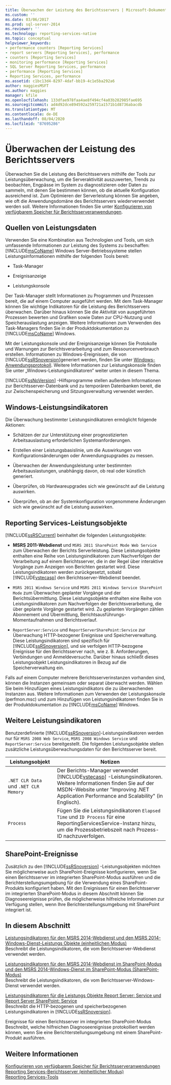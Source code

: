 ```yaml
---
title: Überwachen der Leistung des Berichtsservers | Microsoft-Dokumentation
ms.custom: ''
ms.date: 03/06/2017
ms.prod: sql-server-2014
ms.reviewer: ''
ms.technology: reporting-services-native
ms.topic: conceptual
helpviewer_keywords:
- performance counters [Reporting Services]
- report servers [Reporting Services], performance
- counters [Reporting Services]
- monitoring performance [Reporting Services]
- SQL Server Reporting Services, performance
- performance [Reporting Services]
- Reporting Services, performance
ms.assetid: c1bc13d4-8297-4daf-bb19-4c1e5ba292a6
author: maggiesMSFT
ms.author: maggies
manager: kfile
ms.openlocfilehash: 133dfae978faa4ae8f494cf4a03b282985fae695
ms.sourcegitcommit: ad4d92dce894592a259721a1571b1d8736abacdb
ms.translationtype: MT
ms.contentlocale: de-DE
ms.lasthandoff: 08/04/2020
ms.locfileid: "87695286"
---
```

# <a name="monitoring-report-server-performance"></a>Überwachen der Leistung des Berichtsservers
  Überwachen Sie die Leistung des Berichtsservers mithilfe der Tools zur Leistungsüberwachung, um die Serveraktivität auszuwerten, Trends zu beobachten, Engpässe im System zu diagnostizieren oder Daten zu sammeln, mit denen Sie bestimmen können, ob die aktuelle Konfiguration ausreichend ist. Zum Optimieren der Serverleistung können Sie angeben, wie oft die Anwendungsdomäne des Berichtsservers wiederverwendet werden soll. Weitere Informationen finden Sie unter [Konfigurieren von verfügbarem Speicher für Berichtsserveranwendungen](../report-server/configure-available-memory-for-report-server-applications.md).  
  
## <a name="sources-of-performance-data"></a>Quellen von Leistungsdaten  
 Verwenden Sie eine Kombination aus Technologien und Tools, um sich umfassende Informationen zur Leistung des Systems zu beschaffen: [!INCLUDE[msCoName](../../includes/msconame-md.md)] Windows Server-Betriebssysteme stellen Leistungsinformationen mithilfe der folgenden Tools bereit:  
  
-   Task-Manager  
  
-   Ereignisanzeige  
  
-   Leistungskonsole  
  
 Der Task-Manager stellt Informationen zu Programmen und Prozessen bereit, die auf einem Computer ausgeführt werden. Mit dem Task-Manager können Sie wichtige Indikatoren für die Leistung des Berichtsservers überwachen. Darüber hinaus können Sie die Aktivität von ausgeführten Prozessen bewerten und Grafiken sowie Daten zur CPU-Nutzung und Speicherauslastung anzeigen. Weitere Informationen zum Verwenden des Task-Managers finden Sie in der Produktdokumentation zu [!INCLUDE[msCoName](../../includes/msconame-md.md)] Windows.  
  
 Mit der Leistungskonsole und der Ereignisanzeige können Sie Protokolle und Warnungen zur Berichtsverarbeitung und zum Ressourcenverbrauch erstellen. Informationen zu Windows-Ereignissen, die von [!INCLUDE[ssRSnoversion](../../includes/ssrsnoversion-md.md)]generiert werden, finden Sie unter [Windows-Anwendungsprotokoll](windows-application-log.md). Weitere Informationen zur Leistungskonsole finden Sie unter „Windows-Leistungsindikatoren“ weiter unten in diesem Thema.  
  
 [!INCLUDE[ssNoVersion](../../includes/ssnoversion-md.md)] -Hilfsprogramme stellen außerdem Informationen zur Berichtsserver-Datenbank und zu temporären Datenbanken bereit, die zur Zwischenspeicherung und Sitzungsverwaltung verwendet werden.  
  
## <a name="windows-performance-counters"></a>Windows-Leistungsindikatoren  
 Die Überwachung bestimmter Leistungsindikatoren ermöglicht folgende Aktionen:  
  
-   Schätzen der zur Unterstützung einer prognostizierten Arbeitsauslastung erforderlichen Systemanforderungen.  
  
-   Erstellen einer Leistungsbasislinie, um die Auswirkungen von Konfigurationsänderungen oder Anwendungsupgrades zu messen.  
  
-   Überwachen der Anwendungsleistung unter bestimmten Arbeitsauslastungen, unabhängig davon, ob real oder künstlich generiert.  
  
-   Überprüfen, ob Hardwareupgrades sich wie gewünscht auf die Leistung auswirken.  
  
-   Überprüfen, ob an der Systemkonfiguration vorgenommene Änderungen sich wie gewünscht auf die Leistung auswirken.  
  
## <a name="reporting-services-performance-objects"></a>Reporting Services-Leistungsobjekte  
 [!INCLUDE[ssRSCurrent](../../includes/ssrscurrent-md.md)] beinhaltet die folgenden Leistungsobjekte:  
  
-   **MSRS 2011-Webdienst** und `MSRS 2011 SharePoint Mode Web Service` zum Überwachen der Berichts Serverleistung. Diese Leistungsobjekte enthalten eine Reihe von Leistungsindikatoren zum Nachverfolgen der Verarbeitung auf einem Berichtsserver, die in der Regel über interaktive Vorgänge zum Anzeigen von Berichten gestartet wird. Diese Leistungsindikatoren werden zurückgesetzt, sobald [!INCLUDE[vstecasp](../../includes/vstecasp-md.md)] den Berichtsserver-Webdienst beendet.  
  
-   `MSRS 2011 Windows Service` und `MSRS 2011 Windows Service SharePoint Mode` zum Überwachen geplanter Vorgänge und der Berichtsübermittlung. Diese Leistungsobjekte enthalten eine Reihe von Leistungsindikatoren zum Nachverfolgen der Berichtsverarbeitung, die über geplante Vorgänge gestartet wird. Zu geplanten Vorgängen zählen Abonnement und Übermittlung, Berichtsausführungs-Momentaufnahmen und Berichtsverlauf.  
  
-   `ReportServer:Service` und `ReportServerSharePoint:Service` zur Überwachung HTTP-bezogener Ereignisse und Speicherverwaltung. Diese Leistungsindikatoren sind spezifisch für [!INCLUDE[ssRSnoversion](../../includes/ssrsnoversion-md.md)], und sie verfolgen HTTP-bezogene Ereignisse für den Berichtsserver nach, wie z. B. Anforderungen, Verbindungen und Anmeldeversuche. Darüber hinaus schließt dieses Leistungsobjekt Leistungsindikatoren in Bezug auf die Speicherverwaltung ein.  
  
 Falls auf einem Computer mehrere Berichtsserverinstanzen vorhanden sind, können die Instanzen gemeinsam oder separat überwacht werden. Wählen Sie beim Hinzufügen eines Leistungsindikators die zu überwachenden Instanzen aus. Weitere Informationen zum Verwenden der Leistungskonsole (perfmon.msc) und zum Hinzufügen von Leistungsindikatoren finden Sie in der Produktdokumentation zu [!INCLUDE[msCoName](../../includes/msconame-md.md)] Windows.  
  
## <a name="other-performance-counters"></a>Weitere Leistungsindikatoren  
 Benutzerdefinierte [!INCLUDE[ssRSnoversion](../../includes/ssrsnoversion-md.md)]-Leistungsindikatoren werden nur für `MSRS 2008 Web Service`, `MSRS 2008 Windows Service` und `ReportServer:Service` bereitgestellt. Die folgenden Leistungsobjekte stellen zusätzliche Leistungsüberwachungsdaten für den Berichtsserver bereit.  
  
|Leistungsobjekt|Notizen|  
|------------------------|-----------|  
|`.NET CLR Data` und `.NET CLR Memory`|Der Berichts-Manager verwendet [!INCLUDE[vstecasp](../../includes/vstecasp-md.md)] -Leistungsindikatoren. Weitere Informationen finden Sie auf der MSDN-Website unter "Improving .NET Application Performance and Scalability" (in Englisch).|  
|`Process`|Fügen Sie die Leistungsindikatoren `Elapsed Time` und `ID Process` für eine ReportingServicesService-Instanz hinzu, um die Prozessbetriebszeit nach Prozess-ID nachzuverfolgen.|  
  
## <a name="sharepoint-events"></a>SharePoint-Ereignisse  
 Zusätzlich zu den [!INCLUDE[ssRSnoversion](../../includes/ssrsnoversion-md.md)] -Leistungsobjekten möchten Sie möglicherweise auch SharePoint-Ereignisse konfigurieren, wenn Sie einen Berichtsserver im integrierten SharePoint-Modus ausführen und die Berichterstellungsumgebung für die Verwendung eines SharePoint-Produkts konfiguriert haben. Mit den Ereignissen für einen Berichtsserver im integrierten SharePoint-Modus in diesem Abschnitt können Sie Diagnoseereignisse prüfen, die möglicherweise hilfreiche Informationen zur Verfügung stellen, wenn Ihre Berichterstellungsumgebung mit SharePoint integriert ist.  
  
## <a name="in-this-section"></a>In diesem Abschnitt  
 [Leistungsindikatoren für den MSRS 2014-Webdienst und den MSRS 2014-Windows-Dienst-Leistungs Objekte &#40;einheitlichen Modus&#41;](performance-counters-msrs-2011-web-service-performance-objects.md)  
 Beschreibt die Leistungsindikatoren, die vom Berichtsserver-Webdienst verwendet werden.  
  
 [Leistungsindikatoren für den MSRS 2014-Webdienst im SharePoint-Modus und den MSRS 2014-Windows-Dienst im SharePoint-Modus &#40;SharePoint-Modus&#41;](performance-counters-msrs-2011-sharepoint-mode-performance-objects.md)  
 Beschreibt die Leistungsindikatoren, die vom Berichtsserver-Windows-Dienst verwendet werden.  
  
 [Leistungsindikatoren für die Leistungs Objekte Report Server: Service und Report Server SharePoint: Service](performance-counters-reportserver-service-performance-objects.md)  
 Beschreibt die HTTP-bezogenen und speicherbezogenen Leistungsindikatoren in [!INCLUDE[ssRSnoversion](../../includes/ssrsnoversion-md.md)].  
  
 Ereignisse für einen Berichtsserver im integrierten SharePoint-Modus  
 Beschreibt, welche hilfreichen Diagnoseereignisse protokolliert werden können, wenn Sie eine Berichterstellungsumgebung mit einem SharePoint-Produkt ausführen.  
  
## <a name="see-also"></a>Weitere Informationen  
 [Konfigurieren von verfügbarem Speicher für Berichtsserveranwendungen](../report-server/configure-available-memory-for-report-server-applications.md)   
 [Reporting Services-Berichtsserver &#40;einheitlicher Modus&#41;](reporting-services-report-server-native-mode.md)   
 [Reporting Services-Tools](../tools/reporting-services-tools.md)  
  
  
